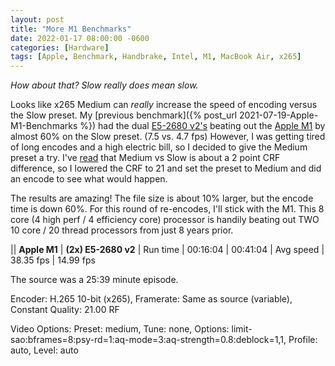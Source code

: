 ```yaml
---
layout: post
title: "More M1 Benchmarks"
date: 2022-01-17 08:00:00 -0600
categories: [Hardware]
tags: [Apple, Benchmark, Handbrake, Intel, M1, MacBook Air, x265]
---
```


*How about that? Slow really does mean slow.*

Looks like x265 Medium can *really* increase the speed of encoding versus the Slow preset. My [previous benchmark]({% post_url 2021-07-19-Apple-M1-Benchmarks %}) had the dual [E5-2680 v2's](https://ark.intel.com/content/www/us/en/ark/products/75277/intel-xeon-processor-e52680-v2-25m-cache-2-80-ghz.html) beating out the [Apple M1](https://infogalactic.com/info/Apple_M1/) by almost 60% on the Slow preset. (7.5 vs. 4.7 fps) However, I was getting tired of long encodes and a high electric bill, so I decided to give the Medium preset a try. I've [read](https://kokomins.wordpress.com/2019/10/10/anime-encoding-guide-for-x265-and-why-to-never-use-flac/) that Medium vs Slow is about a 2 point CRF difference, so I lowered the CRF to 21 and set the preset to Medium and did an encode to see what would happen.

The results are amazing! The file size is about 10% larger, but the encode time is down 60%. For this round of re-encodes, I'll stick with the M1. This 8 core (4 high perf / 4 efficiency core) processor is handily beating out TWO 10 core / 20 thread processors from just 8 years prior.

|| **Apple M1** | **(2x) E5-2680 v2**
| Run time | 00:16:04 | 00:41:04
| Avg speed | 38.35 fps | 14.99 fps

The source was a 25:39 minute episode.

Encoder: H.265 10-bit (x265), Framerate: Same as source (variable), Constant Quality: 21.00 RF

Video Options: 	Preset: medium, Tune: none, Options: limit-sao:bframes=8:psy-rd=1:aq-mode=3:aq-strength=0.8:deblock=1,1, Profile: auto, Level: auto

